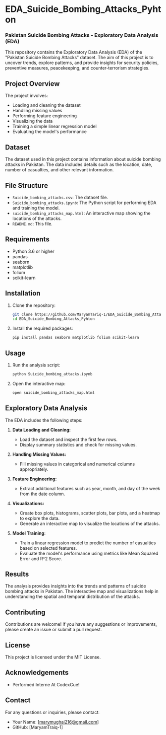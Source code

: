 # EDA_Suicide_Bombing_Attacks_Pyhton
###  Pakistan Suicide Bombing Attacks - Exploratory Data Analysis (EDA)

This repository contains the Exploratory Data Analysis (EDA) of the "Pakistan Suicide Bombing Attacks" dataset. The aim of this project is to uncover trends, explore patterns, and provide insights for security policies, preventive measures, peacekeeping, and counter-terrorism strategies.

## Project Overview

The project involves:
- Loading and cleaning the dataset
- Handling missing values
- Performing feature engineering
- Visualizing the data
- Training a simple linear regression model
- Evaluating the model's performance

## Dataset

The dataset used in this project contains information about suicide bombing attacks in Pakistan. The data includes details such as the location, date, number of casualties, and other relevant information.

## File Structure

- `Suicide_bombing_attacks.csv`: The dataset file.
- `Suicide_bombing_attacks.ipynb`: The Python script for performing EDA and training the model.
- `suicide_bombing_attacks_map.html`: An interactive map showing the locations of the attacks.
- `README.md`: This file.

## Requirements

- Python 3.6 or higher
- pandas
- seaborn
- matplotlib
- folium
- scikit-learn

## Installation

1. Clone the repository:
    ```bash
    git clone https://github.com/MaryamTariq-1/EDA_Suicide_Bombing_Attacks_Pyhton.git
    cd EDA_Suicide_Bombing_Attacks_Pyhton
    ```

2. Install the required packages:
    ```bash
    pip install pandas seaborn matplotlib folium scikit-learn
    ```

## Usage

1. Run the analysis script:
    ```bash
    python Suicide_bombing_attacks.ipynb
    ```

2. Open the interactive map:
    ```bash
    open suicide_bombing_attacks_map.html
    ```

## Exploratory Data Analysis

The EDA includes the following steps:

1. **Data Loading and Cleaning:**
   - Load the dataset and inspect the first few rows.
   - Display summary statistics and check for missing values.

2. **Handling Missing Values:**
   - Fill missing values in categorical and numerical columns appropriately.

3. **Feature Engineering:**
   - Extract additional features such as year, month, and day of the week from the date column.

4. **Visualizations:**
   - Create box plots, histograms, scatter plots, bar plots, and a heatmap to explore the data.
   - Generate an interactive map to visualize the locations of the attacks.

5. **Model Training:**
   - Train a linear regression model to predict the number of casualties based on selected features.
   - Evaluate the model's performance using metrics like Mean Squared Error and R^2 Score.

## Results

The analysis provides insights into the trends and patterns of suicide bombing attacks in Pakistan. The interactive map and visualizations help in understanding the spatial and temporal distribution of the attacks.

## Contributing

Contributions are welcome! If you have any suggestions or improvements, please create an issue or submit a pull request.

## License

This project is licensed under the MIT License.

## Acknowledgements

- Performed Interne At CodexCue!
## Contact

For any questions or inquiries, please contact:
- Your Name: [marymughal216@gmail.com]
- GitHub: [MaryamTraiq-1]

